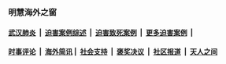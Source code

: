 
### 明慧海外之窗

####  [武汉肺炎](indexes/365.md?t=06071801) &nbsp;|&nbsp;  [迫害案例综述](indexes/328.md?t=06071801) &nbsp;|&nbsp; [迫害致死案例](indexes/277.md?t=06071801)  &nbsp;|&nbsp; [更多迫害案例](indexes/81.md?t=06071801)  &nbsp;|&nbsp; 
####  [时事评论](indexes/19.md?t=06071801) &nbsp;|&nbsp; [海外简讯](indexes/245.md?t=06071801)&nbsp;|&nbsp;  [社会支持](indexes/140.md?t=06071801) &nbsp;|&nbsp; [褒奖决议](indexes/282.md?t=06071801) &nbsp;|&nbsp; [社区报道](indexes/91.md?t=06071801)  &nbsp;|&nbsp; [天人之间](indexes/78.md?t=06071801) 

